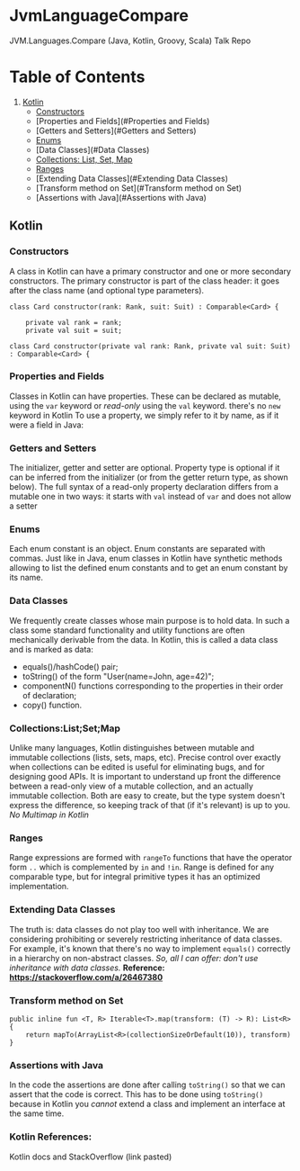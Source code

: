 # JvmLanguageCompare
JVM.Languages.Compare (Java, Kotlin, Groovy, Scala) Talk Repo

# Table of Contents
1. [Kotlin](#Kotlin)
   - [Constructors](#Constructors)
   - [Properties and Fields](#Properties and Fields)
   - [Getters and Setters](#Getters and Setters)
   - [Enums](#Enums)
   - [Data Classes](#Data Classes)
   - [Collections: List, Set, Map](#Collections:List;Set;Map)
   - [Ranges](#Ranges)
   - [Extending Data Classes](#Extending Data Classes)
   - [Transform method on Set](#Transform method on Set)
   - [Assertions with Java](#Assertions with Java)

## Kotlin

### Constructors
A class in Kotlin can have a primary constructor and one or more secondary constructors. The primary constructor is part of the class header: it goes after the class name (and optional type parameters).
```
class Card constructor(rank: Rank, suit: Suit) : Comparable<Card> {

    private val rank = rank;
    private val suit = suit;

class Card constructor(private val rank: Rank, private val suit: Suit) : Comparable<Card> {
```

### Properties and Fields
Classes in Kotlin can have properties. These can be declared as mutable, using the `var` keyword or *read-only* using the `val` keyword.
there's no `new` keyword in Kotlin
To use a property, we simply refer to it by name, as if it were a field in Java:

### Getters and Setters
The initializer, getter and setter are optional. Property type is optional if it can be inferred from the initializer (or from the getter return type, as shown below).
The full syntax of a read-only property declaration differs from a mutable one in two ways: it starts with `val` instead of `var` and does not allow a setter

### Enums
Each enum constant is an object. Enum constants are separated with commas.
Just like in Java, enum classes in Kotlin have synthetic methods allowing to list the defined enum constants and to get an enum constant by its name.

### Data Classes
We frequently create classes whose main purpose is to hold data. 
In such a class some standard functionality and utility functions are often mechanically derivable from the data. 
In Kotlin, this is called a data class and is marked as data:
- equals()/hashCode() pair;
- toString() of the form "User(name=John, age=42)";
- componentN() functions corresponding to the properties in their order of declaration;
- copy() function.

### Collections:List;Set;Map
Unlike many languages, Kotlin distinguishes between mutable and immutable collections (lists, sets, maps, etc). 
Precise control over exactly when collections can be edited is useful for eliminating bugs, and for designing good APIs.
It is important to understand up front the difference between a read-only view of a mutable collection, and an actually immutable collection. 
Both are easy to create, but the type system doesn't express the difference, so keeping track of that (if it's relevant) is up to you.
*No Multimap in Kotlin*

### Ranges
Range expressions are formed with `rangeTo` functions that have the operator form `..` which is complemented by `in` and `!in`. 
Range is defined for any comparable type, but for integral primitive types it has an optimized implementation. 

### Extending Data Classes
The truth is: data classes do not play too well with inheritance. We are considering prohibiting or severely restricting inheritance of data classes. 
For example, it's known that there's no way to implement `equals()` correctly in a hierarchy on non-abstract classes.
*So, all I can offer: don't use inheritance with data classes.*
**Reference: https://stackoverflow.com/a/26467380**

### Transform method on Set
```
public inline fun <T, R> Iterable<T>.map(transform: (T) -> R): List<R> {
    return mapTo(ArrayList<R>(collectionSizeOrDefault(10)), transform)
}
```

### Assertions with Java
In the code the assertions are done after calling `toString()` so that we can assert that the code is correct. 
This has to be done using `toString()` because in Kotlin you *cannot* extend a class and implement an interface at the same time.

### Kotlin References: 
Kotlin docs and StackOverflow (link pasted)

